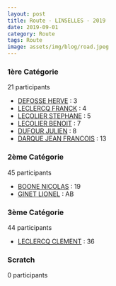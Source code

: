 ```yaml
---
layout: post
title: Route - LINSELLES - 2019
date: 2019-09-01
category: Route
tags: Route
image: assets/img/blog/road.jpeg
---
```


### 1ère Catégorie
21 participants
- [DEFOSSE HERVE](https://teamspecializedlille.github.io/coureurs/defosseherve) : 3
- [LECLERCQ FRANCK](https://teamspecializedlille.github.io/coureurs/leclercqfranck) : 4
- [LECOLIER STEPHANE](https://teamspecializedlille.github.io/coureurs/lecolierstephane) : 5
- [LECOLIER BENOIT](https://teamspecializedlille.github.io/coureurs/lecolierbenoit) : 7
- [DUFOUR JULIEN](https://teamspecializedlille.github.io/coureurs/dufourjulien) : 8
- [DARQUE JEAN FRANCOIS](https://teamspecializedlille.github.io/coureurs/darquejeanfrancois) : 13

### 2ème Catégorie
45 participants
- [BOONE NICOLAS](https://teamspecializedlille.github.io/coureurs/boonenicolas) : 19
- [GINET LIONEL](https://teamspecializedlille.github.io/coureurs/ginetlionel) : AB

### 3ème Catégorie
44 participants
- [LECLERCQ CLEMENT](https://teamspecializedlille.github.io/coureurs/leclercqclement) : 36

### Scratch
0 participants
